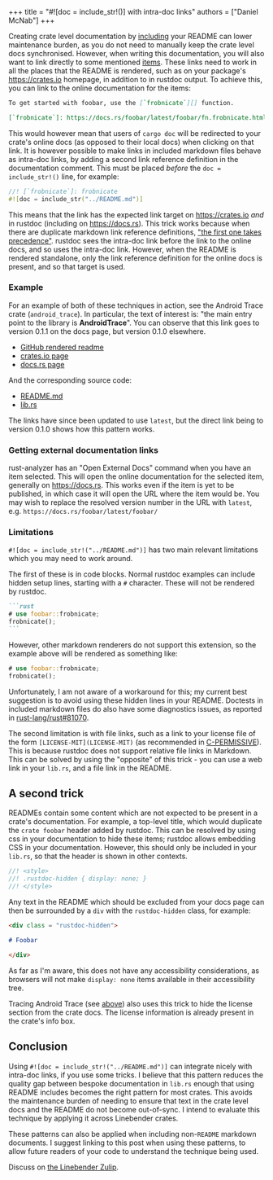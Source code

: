 +++
title = "#![doc = include_str!()] with intra-doc links"
authors = ["Daniel McNab"]
+++

Creating crate level documentation by [including](https://doc.rust-lang.org/rustdoc/write-documentation/the-doc-attribute.html#the-doc-attribute) your README can lower maintenance burden, as you do not need to manually keep the crate level docs synchronised.
However, when writing this documentation, you will also want to link directly to some mentioned [items][].
These links need to work in all the places that the README is rendered, such as on your package's <https://crates.io> homepage, in addition to in rustdoc output.
To achieve this, you can link to the online documentation for the items:

```md
To get started with foobar, use the [`frobnicate`][] function.

[`frobnicate`]: https://docs.rs/foobar/latest/foobar/fn.frobnicate.html
```

This would however mean that users of `cargo doc` will be redirected to your crate's online docs (as opposed to their local docs) when clicking on that link.
It is however possible to make links in included markdown files behave as intra-doc links, by adding a second link reference definition in the documentation comment.
This must be placed *before* the `doc = include_str!()` line, for example:

```rust
//! [`frobnicate`]: frobnicate
#![doc = include_str("../README.md")]
```

This means that the link has the expected link target on <https://crates.io> *and* in rustdoc (including on <https://docs.rs>).
This trick works because when there are duplicate markdown link reference definitions, ["the first one takes precedence"](https://spec.commonmark.org/0.31.2/#example-204).
rustdoc sees the intra-doc link before the link to the online docs, and so uses the intra-doc link.
However, when the README is rendered standalone, only the link reference definition for the online docs is present, and so that target is used.

### Example

For an example of both of these techniques in action, see the Android Trace crate (`android_trace`).
In particular, the text of interest is: "the main entry point to the library is **AndroidTrace**".
You can observe that this link goes to version 0.1.1 on the docs page, but version 0.1.0 elsewhere.

- [GitHub rendered readme](https://github.com/linebender/android_trace/blob/v0.1.1/android_trace/README.md)
- [crates.io page](https://crates.io/crates/android_trace/0.1.1)
- [docs.rs page](https://docs.rs/android_trace/0.1.1/android_trace/)

And the corresponding source code:

- [README.md](https://github.com/linebender/android_trace/blob/v0.1.1/android_trace/README.md?plain=1)
- [lib.rs](https://github.com/linebender/android_trace/blob/v0.1.1/android_trace/src/lib.rs)

The links have since been updated to use `latest`, but the direct link being to version 0.1.0 shows how this pattern works.

### Getting external documentation links

rust-analyzer has an "Open External Docs" command when you have an item selected.
This will open the online documentation for the selected item, generally on <https://docs.rs>.
This works even if the item is yet to be published, in which case it will open the URL where the item would be.
You may wish to replace the resolved version number in the URL with `latest`, e.g. `https://docs.rs/foobar/latest/foobar/`

### Limitations

`#![doc = include_str!("../README.md")]` has two main relevant limitations which you may need to work around.

The first of these is in code blocks.
Normal rustdoc examples can include hidden setup lines, starting with a `#` character.
These will not be rendered by rustdoc.

````md
```rust
# use foobar::frobnicate;
frobnicate();
```
````

However, other markdown renderers do not support this extension, so the example above will be rendered as something like:

```rust
# use foobar::frobnicate;
frobnicate();
```

Unfortunately, I am not aware of a workaround for this; my current best suggestion is to avoid using these hidden lines in your README.
Doctests in included markdown files do also have some diagnostics issues, as reported in [rust-lang/rust#81070](https://github.com/rust-lang/rust/issues/81070).

The second limitation is with file links, such as a link to your license file of the form `[LICENSE-MIT](LICENSE-MIT)` (as recommended in [C-PERMISSIVE][]).
This is because rustdoc does not support relative file links in Markdown.
This can be solved by using the "opposite" of this trick - you can use a web link in your `lib.rs`, and a file link in the README.

## A second trick

READMEs contain some content which are not expected to be present in a crate's documentation.
For example, a top-level title, which would duplicate the `crate foobar` header added by rustdoc.
This can be resolved by using css in your documentation to hide these items; rustdoc allows embedding CSS in your documentation.
However, this should only be included in your `lib.rs`, so that the header is shown in other contexts.

```rs
//! <style>
//! .rustdoc-hidden { display: none; }
//! </style>
```

Any text in the README which should be excluded from your docs page can then be surrounded by a `div` with the `rustdoc-hidden` class, for example:

```md
<div class = "rustdoc-hidden">

# Foobar

</div>
```

As far as I'm aware, this does not have any accessibility considerations, as browsers will not make `display: none` items available in their accessibility tree.

Tracing Android Trace (see [above](#example)) also uses this trick to hide the license section from the crate docs.
The license information is already present in the crate's info box.

## Conclusion

Using `#![doc = include_str!("../README.md")]` can integrate nicely with intra-doc links, if you use some tricks.
I believe that this pattern reduces the quality gap between bespoke documentation in `lib.rs` enough that using README includes becomes the right pattern for most crates.
This avoids the maintenance burden of needing to ensure that text in the crate level docs and the README do not become out-of-sync.
I intend to evaluate this technique by applying it across Linebender crates.

These patterns can also be applied when including non-`README` markdown documents.
I suggest linking to this post when using these patterns, to allow future readers of your code to understand the technique being used.

Discuss on [the Linebender Zulip](https://xi.zulipchat.com/#narrow/stream/181284-blogging/topic/.23!.5Bdoc.20.3D.20include_str!.28.29.5D.20with.20intra-doc.20links).

[items]: https://doc.rust-lang.org/reference/items.html
[C-PERMISSIVE]: https://rust-lang.github.io/api-guidelines/necessities.html#crate-and-its-dependencies-have-a-permissive-license-c-permissive

